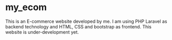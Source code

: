 # my_ecom
This is an E-commerce website developed by me. I am using PHP Laravel as backend technology and HTML, CSS and bootstrap as frontend. This website is under-development  yet.
